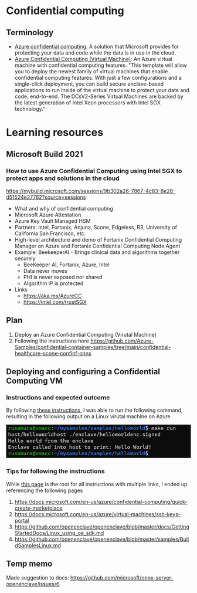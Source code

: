 # Confidential computing
## Terminology
- [Azure confidential computing](https://azure.microsoft.com/en-us/solutions/confidential-compute/): A solution that Microsoft provides for protecting your data and code while the data is in use in the cloud. 
- [Azure Confidential Computing (Virtual Machine)](https://azuremarketplace.microsoft.com/en-us/marketplace/apps/microsoft-azure-compute.acc-virtual-machine-v2): An Azure virtual machine with confidential computing features. "This template will allow you to deploy the newest family of virtual machines that enable confidential computing features. With just a few configurations and a single-click deployment, you can build secure enclave-based applications to run inside of the virtual machine to protect your data and code, end-to-end. The DCsV2-Series Virtual Machines are backed by the latest generation of Intel Xeon processors with Intel SGX technology."

# Learning resources
## Microsoft Build 2021
### How to use Azure Confidential Computing using Intel SGX to protect apps and solutions in the cloud
https://mybuild.microsoft.com/sessions/9b302a26-7867-4c83-8e28-d51524e27762?source=sessions
- What and why of confidential computing
- Microsoft Azure Attestation
- Azure Key Vault Managed HSM
- Partners: Intel, Fortanix, Anjuna, Scone, Edgeless, R3, University of California San Francisco, etc.
- High-level architecture and demo of Fortanix Confidential Computing Manager on Azure and Fortanix Confidential Computing Node Agent
- Example: BeekeeperAI - Brings clinical data and algorithms together securely
  - BeeKeeper AI, Fortanix, Azure, Intel
  - Data never moves
  - PHI is never exposed nor shared
  - Algorithm IP is protected
- Links
  - https://aka.ms/AzureCC
  - https://intel.com/trustSGX



## Plan
1. Deploy an Azure Confidential Computing (Virutal Machine)
2. Following the instructions here https://github.com/Azure-Samples/confidential-container-samples/tree/main/confidential-healthcare-scone-confinf-onnx

## Deploying and configuring a Confidential Computing VM
### Instructions and expected outcome
By following [these instructions](https://github.com/microsoft/onnx-server-openenclave), I was able to run the following command, resulting in the following output on a Linux virutal machine on Azure

![](../img/2021-06-02-15-52-04.png)
### Tips for following the instructions
While [this page](https://github.com/microsoft/onnx-server-openenclave) is the root for all instructions with multiple links, I ended up referencing the following pages
1. https://docs.microsoft.com/en-us/azure/confidential-computing/quick-create-marketplace
2. https://docs.microsoft.com/en-us/azure/virtual-machines/ssh-keys-portal
3. https://github.com/openenclave/openenclave/blob/master/docs/GettingStartedDocs/Linux_using_oe_sdk.md
4. https://github.com/openenclave/openenclave/blob/master/samples/BuildSamplesLinux.md

## Temp memo
Made suggestion to docs:
https://github.com/microsoft/onnx-server-openenclave/issues/6